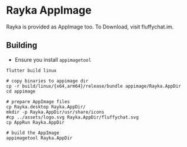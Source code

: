 # Rayka AppImage

Rayka is provided as AppImage too. To Download, visit fluffychat.im.

## Building

- Ensure you install `appimagetool`

```shell
flutter build linux

# copy binaries to appimage dir
cp -r build/linux/{x64,arm64}/release/bundle appimage/Rayka.AppDir
cd appimage

# prepare AppImage files
cp Rayka.desktop Rayka.AppDir/
mkdir -p Rayka.AppDir/usr/share/icons
#cp ../assets/logo.svg Rayka.AppDir/fluffychat.svg
cp AppRun Rayka.AppDir

# build the AppImage
appimagetool Rayka.AppDir
```
